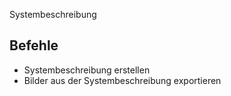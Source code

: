 Systembeschreibung

## Befehle

- Systembeschreibung erstellen
- Bilder aus der Systembeschreibung exportieren
